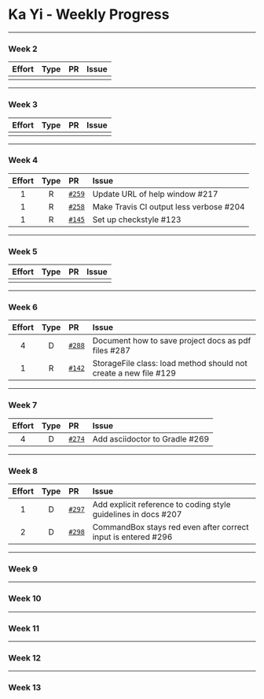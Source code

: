 # Ka Yi - Weekly Progress

---

### Week 2

Effort| Type | PR | Issue
:----:|:----:|:-----------|:------
 |  | | 

---

### Week 3

Effort| Type | PR | Issue
:----:|:----:|:-----------|:------
 |  |  | 

---

### Week 4

Effort| Type | PR | Issue
:----:|:----:|:-----------|:------
1 | R | [`#259`](https://github.com/se-edu/addressbook-level4/pull/259) | Update URL of help window #217
1 | R | [`#258`](https://github.com/se-edu/addressbook-level4/pull/258) | Make Travis CI output less verbose #204
1 | R | [`#145`](https://github.com/se-edu/addressbook-level2/pull/145) | Set up checkstyle #123

---

### Week 5

Effort| Type | PR | Issue
:----:|:----:|:-----------|:------
 |  |  |

---

### Week 6

Effort| Type | PR | Issue
:----:|:----:|:-----------|:------
4 | D | [`#288`](https://github.com/se-edu/addressbook-level4/pull/288) | Document how to save project docs as pdf files #287
1 | R | [`#142`](https://github.com/se-edu/addressbook-level2/pull/142) | StorageFile class: load method should not create a new file #129

---

### Week 7

Effort| Type | PR | Issue
:----:|:----:|:-----------|:------
4 | D | [`#274`](https://github.com/se-edu/addressbook-level4/pull/274) | Add asciidoctor to Gradle #269

---

### Week 8

Effort| Type | PR | Issue
:----:|:----:|:-----------|:------
1 | D | [`#297`](https://github.com/se-edu/addressbook-level4/pull/297) | Add explicit reference to coding style guidelines in docs #207
2 | D | [`#298`](https://github.com/se-edu/addressbook-level4/pull/298) | CommandBox stays red even after correct input is entered #296

---

### Week 9

---

### Week 10

---

### Week 11

---

### Week 12

---

### Week 13

